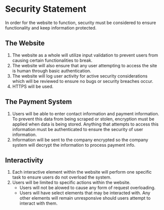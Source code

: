 # Security Statement

In order for the website to function, security must be considered to ensure functionality and keep information protected.
## The Website
1) The website as a whole will utilize input validation to prevent users from causing certain functionalities to break. 
2) The website will also ensure that any user attempting to access the site is human through basic authentication.
3) The website will log user activity for active security considerations which will be reviewed to ensure no bugs or security breaches occur.
4) HTTPS will be used.
## The Payment System
1) Users will be able to enter contact information and payment information. To prevent this data from being scraped or stolen, encryption must be applied when data is being stored. Anything that attempts to access this information must be authenticated to ensure the security of user information.
2) Information will be sent to the company encrypted so the company system will decrypt the information to process payment info.
## Interactivity
1) Each interactive element within the website will perform one specific task to ensure users do not overload the system.
2) Users will be limited to specific actions within the website.
   - Users will not be alowed to cause any form of request overloading.
   - Users will have select elements that may be interacted with. Any other elements will remain unresponsive should users attempt to interact with them.
